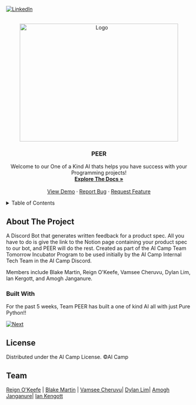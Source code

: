 <a name="readme-top"></a>

[![LinkedIn][linkedin-shield]][linkedin-url]



<!-- PROJECT LOGO -->
<br />
<div align="center">
  <a href="https://github.com/othneildrew/Best-README-Template">
    <img src="peerlogo.png" alt="Logo" width="430" height="320">
  </a>

  <h3 align="center">PEER</h3>

  <p align="center">
    Welcome to our One of a Kind AI thats helps you have success with your Programming projects!
    <br />
    <a href="https://docs.google.com/document/d/1TVHHxWStalxJ9Wl_jGEtV6yO9A4AKpri/edit?usp=sharing&ouid=106028197439135945538&rtpof=true&sd=true"><strong>Explore The Docs »</strong></a>
    <br />
    <br />
    <a href="">View Demo</a>
    ·
    <a href="">Report Bug</a>
    ·
    <a href="">Request Feature</a>
  </p>
</div>



<!-- TABLE OF CONTENTS -->
<details>
  <summary>Table of Contents</summary>
  <ol>
    <li>
      <a href="#about-the-project">About The Project</a>
      <ul>
        <li><a href="#built-with">Built With</a></li>
      </ul>
    </li>
    <li><a href="#license">License</a></li>
    <li><a href="#contact">Contact</a></li>
    <li><a href="#acknowledgments">Acknowledgments</a></li>
  </ol>
</details>



<!-- ABOUT THE PROJECT -->
## About The Project

A Discord Bot that generates written feedback for a product spec. All you have to do is give the link to the Notion page containing your product spec to our bot, and PEER will do the rest. Created as part of the AI Camp Team Tomorrow Incubator Program to be used initially by the AI Camp Internal Tech Team in the AI Camp Discord.

Members include Blake Martin, Reign O'Keefe, Vamsee Cheruvu, Dylan Lim, Ian Kergott, and Amogh Janganure.




### Built With

For the past 5 weeks, Team PEER has built a one of kind AI all with just Pure Python!!

 [![Next][Next.js]][Next-url]


<!-- LICENSE -->
## License

Distributed under the AI Camp License. 
©AI Camp

## Team

[Reign O'Keefe](https://github.com/ReignOkeefe) | 
[Blake Martin](https://github.com/bamartin1618) |
[Vamsee Cheruvu](https://github.com/VamseeC21)|
[Dylan Lim](https://github.com/WizardLord160)|
[Amogh Janganure]()|
[Ian Kengott](https://github.com/iankengott)




<!-- MARKDOWN LINKS & IMAGES -->
<!-- https://www.markdownguide.org/basic-syntax/#reference-style-links -->
[linkedin-shield]: https://img.shields.io/badge/-LinkedIn-black.svg?style=for-the-badge&logo=linkedin&colorB=555
[linkedin-url]: https://www.linkedin.com/company/ai-camp/
[product-screenshot]: images/screenshot.png
[Next.js]: https://th.bing.com/th/id/R.9f481549ceff580a494504b798a40dd3?rik=dcaw87c9fwzx%2fA&riu=http%3a%2f%2fwww.cs.sfu.ca%2fCourseCentral%2f166%2foshklars%2f_images%2fpython-logo.gif&ehk=yHfaOFUvECyPDFcgX1AhxAYUNIvKuUxweLH39Q9Zq48%3d&risl=&pid=ImgRaw&r=0&adlt=strict
[Next-url]: https://www.python.org/?adlt=strict&toWww=1&redig=09A470734269416FBB0E8396F4431CBC


